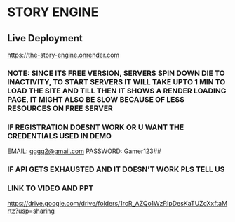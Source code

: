 # STORY ENGINE

## Live Deployment
https://the-story-engine.onrender.com
### NOTE: SINCE ITS FREE VERSION, SERVERS SPIN DOWN DIE TO INACTIVITY, TO START SERVERS IT WILL TAKE UPTO 1 MIN TO LOAD THE SITE AND TILL THEN IT SHOWS A RENDER LOADING PAGE, IT MIGHT ALSO BE SLOW BECAUSE OF LESS RESOURCES ON FREE SERVER

### IF REGISTRATION DOESNT WORK OR U WANT THE CREDENTIALS USED IN DEMO
EMAIL: gggg2@gmail.com
PASSWORD: Gamer123##

### IF API GETS EXHAUSTED AND IT DOESN'T WORK PLS TELL US

### LINK TO VIDEO AND PPT
https://drive.google.com/drive/folders/1rcR_AZQo1WzRIpDesKaTUZcXxftaMrtz?usp=sharing
